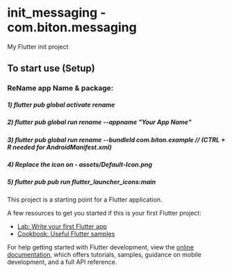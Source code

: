 # init_messaging - com.biton.messaging

My Flutter init project

## To start use (Setup)

### ReName app Name & package:
##### 1) flutter pub global activate rename
##### 2) flutter pub global run rename --appname "Your App Name"
##### 3) flutter pub global run rename --bundleId com.biton.example // (CTRL + R needed for AndroidManifest.xml)
##### 4) Replace the icon on - assets/Default-Icon.png
##### 5) flutter pub pub run flutter_launcher_icons:main

This project is a starting point for a Flutter application.

A few resources to get you started if this is your first Flutter project:

- [Lab: Write your first Flutter app](https://docs.flutter.dev/get-started/codelab)
- [Cookbook: Useful Flutter samples](https://docs.flutter.dev/cookbook)

For help getting started with Flutter development, view the
[online documentation](https://docs.flutter.dev/), which offers tutorials,
samples, guidance on mobile development, and a full API reference.
